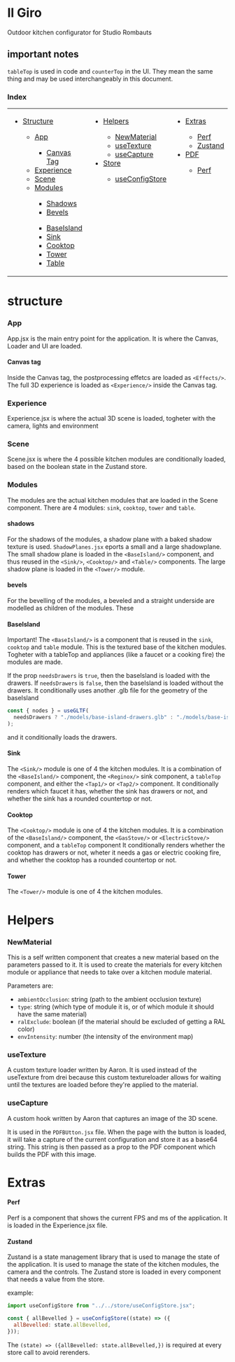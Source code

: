 # Il Giro

Outdoor kitchen configurator for Studio Rombauts

## important notes

`tableTop` is used in code and `counterTop` in the UI. They mean the same thing and may be used interchangeably in this document.

### Index

<table>
  <tr>
    <td valign="top">
      <ul>
        <li><a href="#structure">Structure</a></li>
        <ul>
            <li><a href="#appjsx">App</a></li>
            <ul>
            <li><a href="#canvas-tag">Canvas Tag</a></li>
            </ul>
            <li><a href="#experience">Experience</a></li>
            <li><a href="#scene">Scene</a></li>
            <li><a href="#modules">Modules</a></li>
            <ul>
                <li><a href="#shadows">Shadows</a></li>
                <li><a href="#bevels">Bevels</a></li>
            </ul>
            <ul>
                <li><a href="#baseisland">BaseIsland</a></li>
                <li><a href="#sink">Sink</a></li>
                <li><a href="#cooktop">Cooktop</a></li>
                <li><a href="#tower">Tower</a></li>
                <li><a href="#table">Table</a></li>
            </ul>
        </ul>
      </ul>
    </td>
    <td valign="top">
      <ul>
        <li><a href="#helpers">Helpers</a></li>
        <ul>
            <li><a href="#newmaterial">NewMaterial</a></li>
            <li><a href="#usetexture">useTexture</a></li>
            <li><a href="#usecapture">useCapture</a></li>
        </ul>
                <li><a href="#controls">Store</a></li>
        <ul>
            <li><a href="#useconfigstore">useConfigStore</a></li>
        </ul>
      </ul>
    </td>
    <td valign="top">
      <ul>
        <li><a href="#extras">Extras</a></li>
        <ul>
          <li><a href="#perf">Perf</a></li>
          <li><a href="#zustand">Zustand</a></li>
        </ul>
        <li><a href="#extras">PDF</a></li>
        <ul>
          <li><a href="#perf">Perf</a></li>
        </ul>
      </ul>
    </td>

  </tr>
</table>

# structure

### App

App.jsx is the main entry point for the application. It is where the Canvas, Loader and UI are loaded.

#### Canvas tag

Inside the Canvas tag, the postprocessing effetcs are loaded as `<Effects/>`. The full 3D experience is loaded as `<Experience/>` inside the Canvas tag.

### Experience

Experience.jsx is where the actual 3D scene is loaded, togheter with the camera, lights and environment

### Scene

Scene.jsx is where the 4 possible kitchen modules are conditionally loaded, based on the boolean state in the Zustand store.

### Modules

The modules are the actual kitchen modules that are loaded in the Scene component. There are 4 modules: `sink`, `cooktop`, `tower` and `table`.

#### shadows

For the shadows of the modules, a shadow plane with a baked shadow texture is used. `ShadowPlanes.jsx` eports a small and a large shadowplane. The small shadow plane is loaded in the `<BaseIsland/>` component, and thus reused in the `<Sink/>`, `<Cooktop/>` and `<Table/>` components. The large shadow plane is loaded in the `<Tower/>` module.

#### bevels

For the bevelling of the modules, a beveled and a straight underside are modelled as children of the modules. These

#### BaseIsland

Important! The `<BaseIsland/>` is a component that is reused in the `sink`, `cooktop` and `table` module. This is the textured base of the kitchen modules. Togheter with a tableTop and appliances (like a faucet or a cooking fire) the modules are made.

If the prop `needsDrawers` is `true`, then the baseIsland is loaded with the drawers. If `needsDrawers` is `false`, then the baseIsland is loaded without the drawers. It conditionally uses another .glb file for the geometry of the baseIsland

```jsx
const { nodes } = useGLTF(
  needsDrawers ? "./models/base-island-drawers.glb" : "./models/base-island.glb"
);
```

and it conditionally loads the drawers.

#### Sink

The `<Sink/>` module is one of 4 the kitchen modules. It is a combination of the `<BaseIsland/>` component, the `<Reginox/>` sink component, a `tableTop` component, and either the `<Tap1/>` or `<Tap2/>` component. It conditionally renders which faucet it has, whether the sink has drawers or not, and whether the sink has a rounded countertop or not.

#### Cooktop

The `<Cooktop/>` module is one of 4 the kitchen modules. It is a combination of the `<BaseIsland/>` component, the `<GasStove/>` or `<ElectricStove/>` component, and a `tableTop` component It conditionally renders whether the cooktop has drawers or not, wheter it needs a gas or electric cooking fire, and whether the cooktop has a rounded countertop or not.

#### Tower

The `<Tower/>` module is one of 4 the kitchen modules.

# Helpers

### NewMaterial

This is a self written component that creates a new material based on the parameters passed to it. It is used to create the materials for every kitchen module or appliance that needs to take over a kitchen module material.

Parameters are:

- `ambientOcclusion`: string (path to the ambient occlusion texture)
- `type`: string (which type of module it is, or of which module it should have the same material)
- `ralExclude`: boolean (if the material should be excluded of getting a RAL color)
- `envIntensity`: number (the intensity of the environment map)

### useTexture

A custom texture loader written by Aaron. It is used instead of the useTexture from drei because this custom textureloader allows for waiting until the textures are loaded before they're applied to the material.

### useCapture

A custom hook written by Aaron that captures an image of the 3D scene.

It is used in the `PDFBUtton.jsx` file. When the page with the button is loaded, it will take a capture of the current configuration and store it as a base64 string. This string is then passed as a prop to the PDF component which builds the PDF with this image.

# Extras

#### Perf

Perf is a component that shows the current FPS and ms of the application. It is loaded in the Experience.jsx file.

#### Zustand

Zustand is a state management library that is used to manage the state of the application. It is used to manage the state of the kitchen modules, the camera and the controls. The Zustand store is loaded in every component that needs a value from the store.

example:

```jsx
import useConfigStore from "../../store/useConfigStore.jsx";

const { allBevelled } = useConfigStore((state) => ({
  allBevelled: state.allBevelled,
}));
```

The `(state) => ({allBevelled: state.allBevelled,})` is required at every store call to avoid rerenders.
